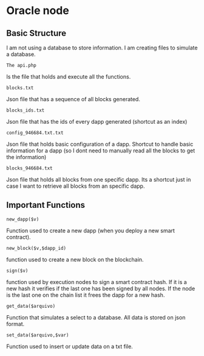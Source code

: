 # Oracle node

## Basic Structure

I am not using a database to store information. I am creating files to simulate a database.

```
The api.php
``` 
Is the file that holds and execute all the functions.

```
blocks.txt
```
Json file that has a sequence of all blocks generated. 

```
blocks_ids.txt
```
Json file that has the ids of every dapp generated (shortcut as an index)

```
config_946684.txt.txt
```
Json file that holds basic configuration of a dapp. Shortcut to handle basic information for a dapp (so I dont need to manually read all the blocks to get the information)

```
blocks_946684.txt
```
Json file that holds all blocks from one specific dapp. Its a shortcut just in case I want to retrieve all blocks from an specific dapp.


## Important Functions

```
new_dapp($v)
```

Function used to create a new dapp (when you deploy a new smart contract).

```
new_block($v,$dapp_id)
```

function used to create a new block on the blockchain.

```
sign($v)
```

function used by execution nodes to sign a smart contract hash.
If it is a new hash it verifies if the last one has been signed by all nodes.
If the node is the last one on the chain list it frees the dapp for a new hash.

```
get_data($arquivo)
```

Function that simulates a select to a database.
All data is stored on json format.

```
set_data($arquivo,$var)
```

Function used to insert or update data on a txt file.





